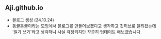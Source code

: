 ## Aji.github.io

- 블로그 생성 (24.10.24)
- 동글동글이라는 모임에서 블로그를 만들어보겠다고 생각하고 깃허브로 달려왔는데
  '일기 쓰기'라고 생각하니 사실 걱정되지만 꾸준히 업데이트 해보겠습니다. 
